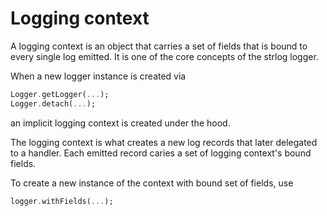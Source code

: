# Logging context

A logging context is an object that carries a set of fields that is bound to every single log emitted. It is one of the core concepts of the strlog logger.

When a new logger instance is created via

```dart
Logger.getLogger(...);
Logger.detach(...);
```

&#x20;an implicit logging context is created under the hood.

The logging context is what creates a new log records that later delegated to a handler. Each emitted record caries a set of logging context's bound fields.

To create a new instance of the context with bound set of fields, use

```dart
logger.withFields(...);
```
